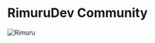 # RimuruDev Community


![Rimuru](https://github.com/Rimuru-Dev/.github/assets/85500556/a6cd3464-1765-4454-b044-6880f2218550)
